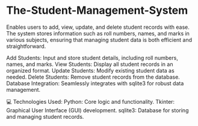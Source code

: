 # The-Student-Management-System
Enables users to add, view, update, and delete student records with ease. The system stores information such as roll numbers, names, and marks in various subjects, ensuring that managing student data is both efficient and straightforward.

Add Students: Input and store student details, including roll numbers, names, and marks.
View Students: Display all student records in an organized format.
Update Students: Modify existing student data as needed.
Delete Students: Remove student records from the database.
Database Integration: Seamlessly integrates with sqlite3 for robust data management.

💻 Technologies Used:
Python: Core logic and functionality.
Tkinter: Graphical User Interface (GUI) development.
sqlite3: Database for storing and managing student records.
